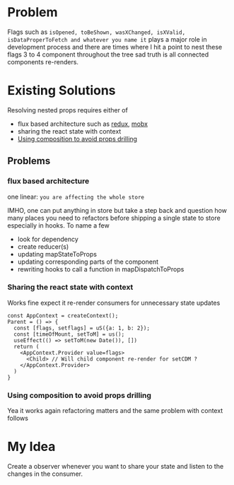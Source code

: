 # Problem
Flags such as `isOpened, toBeShown, wasXChanged, isXValid, isDataProperToFetch and whatever you name it` plays a major role in development process and there are times where I hit a point to nest these flags 3 to 4 component  throughout the tree sad truth is all connected components re-renders.

# Existing Solutions
Resolving nested props requires either of 
 - flux based architecture such as [redux](https://redux.js.org/), [mobx](https://mobx.js.org/README.html)
 - sharing the react state with context
 - [Using composition to avoid props drilling](https://www.youtube.com/watch?v=3XaXKiXtNjw&feature=emb_title)

## Problems
### flux based architecture
one linear: `you are affecting the whole store`

IMHO, one can put anything in store but take a step back and question how many places you need to refactors before shipping a single state to store especially in hooks. 
To name a few
- look for dependency
- create reducer(s)
- updating mapStateToProps
- updating corresponding parts of the component 
- rewriting hooks to call a function in mapDispatchToProps


### Sharing the react state with context
Works fine expect it re-render consumers for unnecessary state updates
```
const AppContext = createContext();
Parent = () => {
  const [flags, setflags] = uS({a: 1, b: 2});
  const [timeOfMount, setToM] = us();
  useEffect(() => setToM(new Date()), [])
  return (
    <AppContext.Provider value=flags>
      <Child> // Will child component re-render for setCDM ?
    </AppContext.Provider>
  )
}
```

### Using composition to avoid props drilling
Yea it works again refactoring matters and the same problem with context follows


# My Idea
Create a observer whenever you want to share your state and listen to the changes in the consumer. 

# 